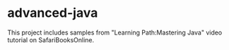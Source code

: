 # advanced-java
This project includes samples from "Learning Path:Mastering Java" video tutorial on SafariBooksOnline.
